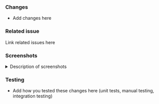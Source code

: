 ### Changes
* Add changes here

### Related issue
Link related issues here

### Screenshots
<details>
<summary>Description of screenshots</summary>

Use `img` tags to resize imported screenshots, and a `div` container to place them side by side
<div>
<img src="" width="250px" />
</div>
</details>

### Testing
* Add how you tested these changes here (unit tests, manual testing, integration testing)
